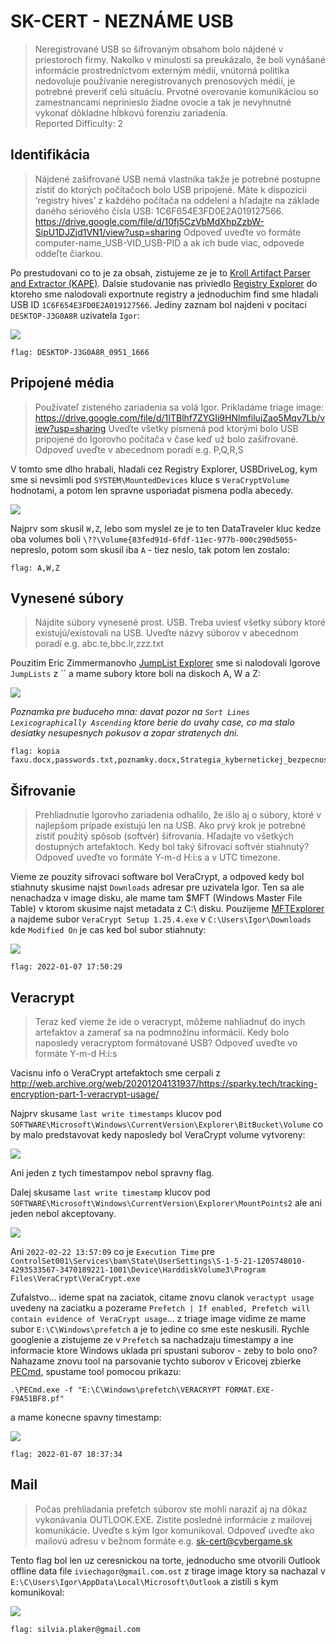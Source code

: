 # SK-CERT - NEZNÁME USB
> Neregistrované USB so šifrovaným obsahom bolo nájdené v priestoroch firmy. Nakolko v minulosti sa preukázalo, že boli vynášané informácie prostredníctvom externým médií, vnútorná politika nedovoluje používanie neregistrovanych prenosových médií, je potrebné preveriť celú situáciu. Prvotné overovanie komunikáciou so zamestnancami neprinieslo žiadne ovocie a tak je nevyhnutné vykonať dôkladne hĺbkovú forenziu zariadenia.<br/>
Reported Difficulty: 2

## Identifikácia
> Nájdené zašifrované USB nemá vlastníka takže je potrebné postupne zistiť do ktorých počítačoch bolo USB pripojené. Máte k dispozícii ‘registry hives’ z každého počítača na oddelení a hľadajte na základe daného sériového čísla USB: 1C6F654E3FD0E2A019127566.
https://drive.google.com/file/d/10fj5CzVbMdXhpZzbW-SipU1DJZjd1VN1/view?usp=sharing
Odpoveď uveďte vo formáte computer-name_USB-VID_USB-PID a ak ich bude viac, odpovede oddeľte čiarkou.

Po prestudovani co to je za obsah, zistujeme ze je to [Kroll Artifact Parser and Extractor (KAPE)](https://www.kroll.com/en/insights/publications/cyber/kroll-artifact-parser-extractor-kape). Dalsie studovanie nas priviedlo [Registry Explorer](https://f001.backblazeb2.com/file/EricZimmermanTools/net6/RegistryExplorer.zip) do ktoreho sme nalodovali exportnute registry a jednoduchim find sme hladali USB ID `1C6F654E3FD0E2A019127566`. Jediny zaznam bol najdeni v pocitaci `DESKTOP-J3G0A8R` uzivatela `Igor`:

![](images/2022-03-17-20-36-13.png)

```
flag: DESKTOP-J3G0A8R_0951_1666
```

## Pripojené média
> Používateľ zisteného zariadenia sa volá Igor.
Prikladáme triage image: https://drive.google.com/file/d/1ITBlhf7ZYGIi9HNlmfilujZao5Mqv7Lb/view?usp=sharing
Uveďte všetky písmená pod ktorými bolo USB pripojené do Igorovho počítača v čase keď už bolo zašifrované. Odpoveď uveďte v abecednom poradí e.g. P,Q,R,S

V tomto sme dlho hrabali, hladali cez Registry Explorer, USBDriveLog, kym sme si nevsimli pod `SYSTEM\MountedDevices` kluce s `VeraCryptVolume` hodnotami, a potom len spravne usporiadat pismena podla abecedy. 

![](images/2022-03-19-17-26-34.png)

Najprv som skusil `W,Z`, lebo som myslel ze je to ten DataTraveler kluc kedze oba volumes boli `\??\Volume{83fed91d-6fdf-11ec-977b-000c290d5055`- nepreslo, potom som skusil iba `A` - tiez neslo, tak potom len zostalo:

```
flag: A,W,Z
```

## Vynesené súbory
> Nájdite súbory vynesené prost. USB. Treba uviesť všetky súbory ktoré existujú/existovali na USB. Uveďte názvy súborov v abecednom poradí e.g. abc.te,bbc.lr,zzz.txt

Pouzitim Eric Zimmermanovho [JumpList Explorer](https://f001.backblazeb2.com/file/EricZimmermanTools/net6/JumpListExplorer.zip) sme si nalodovali Igorove `JumpLists` z `` a mame subory ktore boli na diskoch A, W a Z:

![](images/2022-03-21-20-46-54.png)

*Poznamka pre buduceho mna: davat pozor na `Sort Lines Lexicographically Ascending` ktore berie do uvahy case, co ma stalo desiatky nesupesnych pokusov a zopar stratenych dni.* 

```
flag: kopia faxu.docx,passwords.txt,poznamky.docx,Strategia_kybernetickej_bezpecnosti_2021.pdf
```

## Šifrovanie
> Prehliadnutie Igorovho zariadenia odhalilo, že išlo aj o súbory, ktoré v najlepšom prípade existujú len na USB. Ako prvý krok je potrebné zistiť použitý spôsob (softvér) šifrovania. Hľadajte vo všetkých dostupných artefaktoch. Kedy bol taký šifrovací softvér stiahnutý? Odpoveď uveďte vo formáte Y-m-d H:i:s a v UTC timezone.

Vieme ze pouzity sifrovaci software bol VeraCrypt, a odpoved kedy bol stiahnuty skusime najst `Downloads` adresar pre uzivatela Igor. Ten sa ale nenachadza v image disku, ale mame tam $MFT (Windows Master File Table) v ktorom skusime najst metadata z C:\ disku.
Pouzijeme [MFTExplorer](https://f001.backblazeb2.com/file/EricZimmermanTools/net6/MFTExplorer.zip) a najdeme subor `VeraCrypt Setup 1.25.4.exe` v `C:\Users\Igor\Downloads` kde `Modified On` je cas ked bol subor stiahnuty:

![](images/2022-03-21-22-30-24.png)

```
flag: 2022-01-07 17:50:29
```

## Veracrypt
> Teraz keď vieme že ide o veracrypt, môžeme nahliadnuť do inych artefaktov a zamerať sa na podmnožinu informácií. Kedy bolo naposledy veracryptom formátované USB? Odpoveď uveďte vo formáte Y-m-d H:i:s

Vacisnu info o VeraCrypt artefaktoch sme cerpali z http://web.archive.org/web/20201204131937/https://sparky.tech/tracking-encryption-part-1-veracrypt-usage/

Najprv skusame `last write timestamps` klucov pod `SOFTWARE\Microsoft\Windows\CurrentVersion\Explorer\BitBucket\Volume` co by malo predstavovat kedy naposledy bol VeraCrypt volume vytvoreny:

![](images/2022-04-04-18-18-40.png)

Ani jeden z tych timestampov nebol spravny flag.

Dalej skusame `last write timestamp` klucov pod `SOFTWARE\Microsoft\Windows\CurrentVersion\Explorer\MountPoints2` ale ani jeden nebol akceptovany.

![](images/2022-04-04-18-28-33.png)

Ani `2022-02-22 13:57:09` co je `Execution Time` pre ` ControlSet001\Services\bam\State\UserSettings\S-1-5-21-1205748010-4293533567-3470189221-1001\Device\HarddiskVolume3\Program Files\VeraCrypt\VeraCrypt.exe`

Zufalstvo... ideme spat na zaciatok, citame znovu clanok `veractypt usage` uvedeny na zaciatku a pozerame `Prefetch | If enabled, Prefetch will contain evidence of VeraCrypt usage`... z triage image vidime ze mame subor `E:\C\Windows\prefetch` a je to jedine co sme este neskusili. Rychle googlenie a zistujeme ze v `Prefetch` sa nachadzaju timestampy a ine informacie ktore Windows uklada pri spustani suborov - zeby to bolo ono? Nahazame znovu tool na parsovanie tychto suborov v Ericovej zbierke [PECmd](https://f001.backblazeb2.com/file/EricZimmermanTools/net6/PECmd.zip), spustame tool pomocou prikazu: 
```
.\PECmd.exe -f "E:\C\Windows\prefetch\VERACRYPT FORMAT.EXE-F9A51BF8.pf"
```
a mame konecne spavny timestamp:

![](images/2022-04-05-09-14-19.png)

```
flag: 2022-01-07 18:37:34
```

## Mail
> Počas prehliadania prefetch súborov ste mohli naraziť aj na dôkaz vykonávania OUTLOOK.EXE. Zistite posledné informácie z mailovej komunikácie. Uveďte s kým Igor komunikoval. Odpoveď uveďte ako mailovú adresu v bežnom formáte e.g. sk-cert@cybergame.sk

Tento flag bol len uz ceresnickou na torte, jednoducho sme otvorili Outlook offline data file `iviechagor@gmail.com.ost` z tirage image ktory sa nachazal v `E:\C\Users\Igor\AppData\Local\Microsoft\Outlook` a zistili s kym komunikoval:

![](images/2022-04-05-09-18-19.png)

```
flag: silvia.plaker@gmail.com
```


